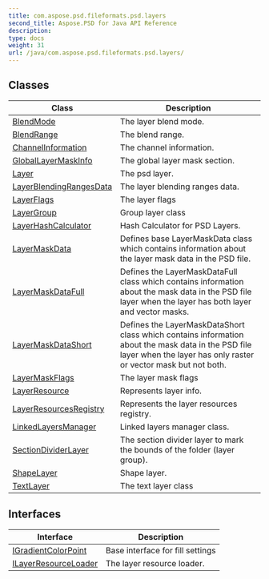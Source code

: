 ```yaml
---
title: com.aspose.psd.fileformats.psd.layers
second_title: Aspose.PSD for Java API Reference
description: 
type: docs
weight: 31
url: /java/com.aspose.psd.fileformats.psd.layers/
---
```



## Classes

| Class | Description |
| --- | --- |
| [BlendMode](../com.aspose.psd.fileformats.psd.layers/blendmode) | The layer blend mode. |
| [BlendRange](../com.aspose.psd.fileformats.psd.layers/blendrange) | The blend range. |
| [ChannelInformation](../com.aspose.psd.fileformats.psd.layers/channelinformation) | The channel information. |
| [GlobalLayerMaskInfo](../com.aspose.psd.fileformats.psd.layers/globallayermaskinfo) | The global layer mask section. |
| [Layer](../com.aspose.psd.fileformats.psd.layers/layer) | The psd layer. |
| [LayerBlendingRangesData](../com.aspose.psd.fileformats.psd.layers/layerblendingrangesdata) | The layer blending ranges data. |
| [LayerFlags](../com.aspose.psd.fileformats.psd.layers/layerflags) | The layer flags |
| [LayerGroup](../com.aspose.psd.fileformats.psd.layers/layergroup) | Group layer class |
| [LayerHashCalculator](../com.aspose.psd.fileformats.psd.layers/layerhashcalculator) | Hash Calculator for PSD Layers. |
| [LayerMaskData](../com.aspose.psd.fileformats.psd.layers/layermaskdata) | Defines base LayerMaskData class which contains information about the layer mask data in the PSD file. |
| [LayerMaskDataFull](../com.aspose.psd.fileformats.psd.layers/layermaskdatafull) | Defines the LayerMaskDataFull class which contains information about the mask data in the PSD file layer when the layer has both layer and vector masks. |
| [LayerMaskDataShort](../com.aspose.psd.fileformats.psd.layers/layermaskdatashort) | Defines the LayerMaskDataShort class which contains information about the mask data in the PSD file layer when the layer has only raster or vector mask but not both. |
| [LayerMaskFlags](../com.aspose.psd.fileformats.psd.layers/layermaskflags) | The layer mask flags |
| [LayerResource](../com.aspose.psd.fileformats.psd.layers/layerresource) | Represents layer info. |
| [LayerResourcesRegistry](../com.aspose.psd.fileformats.psd.layers/layerresourcesregistry) | Represents the layer resources registry. |
| [LinkedLayersManager](../com.aspose.psd.fileformats.psd.layers/linkedlayersmanager) | Linked layers manager class. |
| [SectionDividerLayer](../com.aspose.psd.fileformats.psd.layers/sectiondividerlayer) | The section divider layer to mark the bounds of the folder (layer group). |
| [ShapeLayer](../com.aspose.psd.fileformats.psd.layers/shapelayer) | Shape layer. |
| [TextLayer](../com.aspose.psd.fileformats.psd.layers/textlayer) | The text layer class |

## Interfaces

| Interface | Description |
| --- | --- |
| [IGradientColorPoint](../com.aspose.psd.fileformats.psd.layers/igradientcolorpoint) | Base interface for fill settings |
| [ILayerResourceLoader](../com.aspose.psd.fileformats.psd.layers/ilayerresourceloader) | The layer resource loader. |
